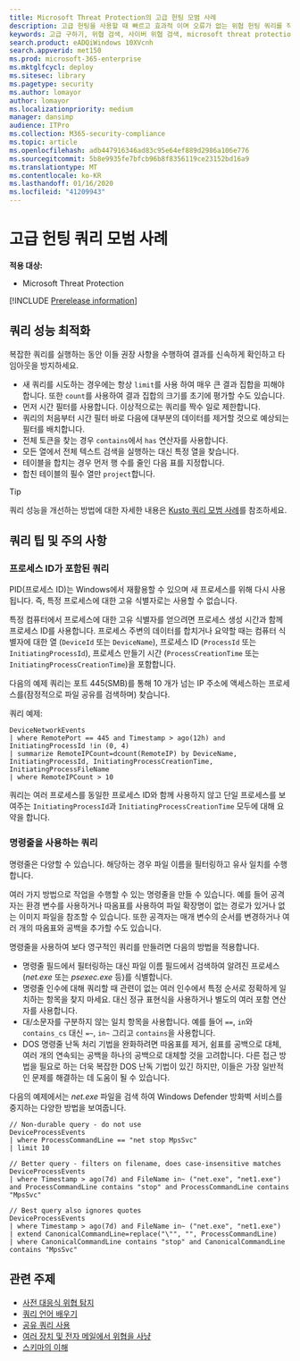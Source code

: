 ```yaml
---
title: Microsoft Threat Protection의 고급 헌팅 모범 사례
description: 고급 헌팅을 사용할 때 빠르고 효과적 이며 오류가 없는 위협 헌팅 쿼리를 작성하는 방법을 알아보세요.
keywords: 고급 구하기, 위협 검색, 사이버 위협 검색, microsoft threat protection, microsoft 365, mtp, m365, 검색, 쿼리, 원격 분석, 사용자 지정 감지, 스키마, kusto, timeout, 명령줄, 프로세스 id
search.product: eADQiWindows 10XVcnh
search.appverid: met150
ms.prod: microsoft-365-enterprise
ms.mktglfcycl: deploy
ms.sitesec: library
ms.pagetype: security
ms.author: lomayor
author: lomayor
ms.localizationpriority: medium
manager: dansimp
audience: ITPro
ms.collection: M365-security-compliance
ms.topic: article
ms.openlocfilehash: adb447916346ad83c95e64ef889d2986a106e776
ms.sourcegitcommit: 5b8e9935fe7bfcb96b8f8356119ce23152bd16a9
ms.translationtype: MT
ms.contentlocale: ko-KR
ms.lasthandoff: 01/16/2020
ms.locfileid: "41209943"
---
```

# <a name="advanced-hunting-query-best-practices"></a>고급 헌팅 쿼리 모범 사례

**적용 대상:**
- Microsoft Threat Protection

[!INCLUDE [Prerelease information](../includes/prerelease.md)]

## <a name="optimize-query-performance"></a>쿼리 성능 최적화
복잡한 쿼리를 실행하는 동안 이들 권장 사항을 수행하여 결과를 신속하게 확인하고 타임아웃을 방지하세요.
- 새 쿼리를 시도하는 경우에는 항상 `limit`를 사용 하여 매우 큰 결과 집합을 피해야 합니다. 또한 `count`를 사용하여 결과 집합의 크기를 초기에 평가할 수도 있습니다.
- 먼저 시간 필터를 사용합니다. 이상적으로는 쿼리를 짝수 일로 제한합니다.
- 쿼리의 처음부터 시간 필터 바로 다음에 대부분의 데이터를 제거할 것으로 예상되는 필터를 배치합니다.
- 전체 토큰을 찾는 경우 `contains`에서 `has` 연산자를 사용합니다.
- 모든 열에서 전체 텍스트 검색을 실행하는 대신 특정 열을 찾습니다.
- 테이블을 합치는 경우 먼저 행 수를 줄인 다음 표를 지정합니다.
- 합친 테이블의 필수 열만 `project`합니다.

>[!Tip]
>쿼리 성능을 개선하는 방법에 대한 자세한 내용은 [Kusto 쿼리 모범 사례](https://docs.microsoft.com/azure/kusto/query/best-practices)를 참조하세요.

## <a name="query-tips-and-pitfalls"></a>쿼리 팁 및 주의 사항

### <a name="queries-with-process-ids"></a>프로세스 ID가 포함된 쿼리
PID(프로세스 ID)는 Windows에서 재활용할 수 있으며 새 프로세스를 위해 다시 사용됩니다. 즉, 특정 프로세스에 대한 고유 식별자로는 사용할 수 없습니다.

특정 컴퓨터에서 프로세스에 대한 고유 식별자를 얻으려면 프로세스 생성 시간과 함께 프로세스 ID를 사용합니다. 프로세스 주변의 데이터를 합치거나 요약할 때는 컴퓨터 식별자에 대한 열 (`DeviceId` 또는 `DeviceName`), 프로세스 ID (`ProcessId` 또는 `InitiatingProcessId`), 프로세스 만들기 시간 (`ProcessCreationTime` 또는 `InitiatingProcessCreationTime`)을 포함합니다.

다음의 예제 쿼리는 포트 445(SMB)를 통해 10 개가 넘는 IP 주소에 액세스하는 프로세스를(잠정적으로 파일 공유를 검색하며) 찾습니다.

쿼리 예제:
```kusto
DeviceNetworkEvents
| where RemotePort == 445 and Timestamp > ago(12h) and InitiatingProcessId !in (0, 4)
| summarize RemoteIPCount=dcount(RemoteIP) by DeviceName, InitiatingProcessId, InitiatingProcessCreationTime, InitiatingProcessFileName
| where RemoteIPCount > 10
```

쿼리는 여러 프로세스를 동일한 프로세스 ID와 함께 사용하지 않고 단일 프로세스를 보여주는 `InitiatingProcessId`과 `InitiatingProcessCreationTime` 모두에 대해 요약을 합니다.

### <a name="queries-with-command-lines"></a>명령줄을 사용하는 쿼리

명령줄은 다양할 수 있습니다. 해당하는 경우 파일 이름을 필터링하고 유사 일치를 수행합니다.

여러 가지 방법으로 작업을 수행할 수 있는 명령줄을 만들 수 있습니다. 예를 들어 공격자는 환경 변수를 사용하거나 따옴표를 사용하여 파일 확장명이 없는 경로가 있거나 없는 이미지 파일을 참조할 수 있습니다. 또한 공격자는 매개 변수의 순서를 변경하거나 여러 개의 따옴표와 공백을 추가할 수도 있습니다.

명령줄을 사용하여 보다 영구적인 쿼리를 만들려면 다음의 방법을 적용합니다.

- 명령줄 필드에서 필터링하는 대신 파일 이름 필드에서 검색하여 알려진 프로세스(*net.exe* 또는 *psexec.exe* 등)를 식별합니다.
- 명령줄 인수에 대해 쿼리할 때 관련이 없는 여러 인수에서 특정 순서로 정확하게 일치하는 항목을 찾지 마세요. 대신 정규 표현식을 사용하거나 별도의 여러 포함 연산자를 사용합니다.
- 대/소문자를 구분하지 않는 일치 항목을 사용합니다. 예를 들어 `==`, `in`와 `contains_cs` 대신 `=~`, `in~` 그리고 `contains`을 사용합니다. 
- DOS 명령줄 난독 처리 기법을 완화하려면 따옴표를 제거, 쉼표를 공백으로 대체, 여러 개의 연속되는 공백을 하나의 공백으로 대체할 것을 고려합니다. 다른 접근 방법을 필요로 하는 더욱 복잡한 DOS 난독 기법이 있긴 하지만, 이들은 가장 일반적인 문제를 해결하는 데 도움이 될 수 있습니다.

다음의 예제에서는 *net.exe* 파일을 검색 하여 Windows Defender 방화벽 서비스를 중지하는 다양한 방법을 보여줍니다.

```kusto
// Non-durable query - do not use
DeviceProcessEvents
| where ProcessCommandLine == "net stop MpsSvc"
| limit 10

// Better query - filters on filename, does case-insensitive matches
DeviceProcessEvents
| where Timestamp > ago(7d) and FileName in~ ("net.exe", "net1.exe") and ProcessCommandLine contains "stop" and ProcessCommandLine contains "MpsSvc" 

// Best query also ignores quotes
DeviceProcessEvents
| where Timestamp > ago(7d) and FileName in~ ("net.exe", "net1.exe")
| extend CanonicalCommandLine=replace("\"", "", ProcessCommandLine)
| where CanonicalCommandLine contains "stop" and CanonicalCommandLine contains "MpsSvc" 
```
## <a name="related-topics"></a>관련 주제
- [사전 대응식 위협 탐지](advanced-hunting-overview.md)
- [쿼리 언어 배우기](advanced-hunting-query-language.md)
- [공유 쿼리 사용](advanced-hunting-shared-queries.md)
- [여러 장치 및 전자 메일에서 위협을 사냥](advanced-hunting-query-emails-devices.md)
- [스키마의 이해](advanced-hunting-schema-tables.md)
